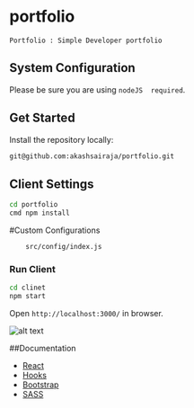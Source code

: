 # portfolio

    Portfolio : Simple Developer portfolio

## System Configuration

Please be sure you are using `nodeJS  required`.

## Get Started

Install the repository locally:

```bash
git@github.com:akashsairaja/portfolio.git
```

## Client Settings

```bash
cd portfolio
cmd npm install
```

#Custom Configurations
```spacebars
    src/config/index.js
```


### Run Client

```bash
cd clinet
npm start
```

Open `http://localhost:3000/` in browser.

![alt text](images/app.gif)

##Documentation
- [React](https://facebook.github.io/react/)
- [Hooks](https://reactjs.org/docs/hooks-intro.html)
- [Bootstrap](https://getbootstrap.com/docs/4.0/getting-started/introduction/)
- [SASS](https://sass-lang.com/guide)

